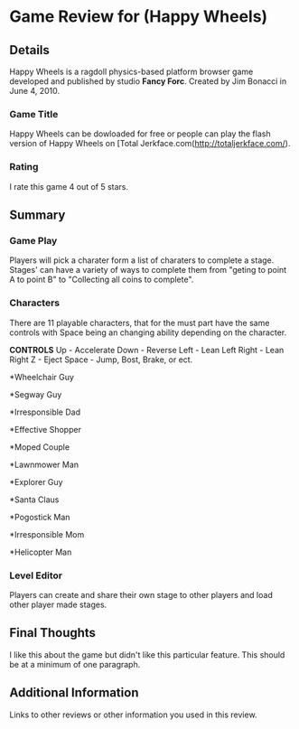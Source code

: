 # Game Review for (Happy Wheels)

## Details
Happy Wheels is a ragdoll physics-based platform browser game developed and published by studio **Fancy Forc**. Created by Jim Bonacci in June 4, 2010. 

### Game Title
Happy Wheels can be dowloaded for free or people can play the flash version of Happy Wheels on [Total Jerkface.com(http://totaljerkface.com/).

### Rating
I rate this game 4 out of 5 stars.

## Summary
### Game Play
Players will pick a charater form a list of charaters to complete a stage. Stages' can have a variety of ways to complete them from "geting to point A to point B" to "Collecting all coins to complete".

### Characters
There are 11 playable characters, that for the must part have the same controls with Space being an changing ability depending on the character.

**CONTROLS**
Up - Accelerate
Down - Reverse
Left - Lean Left
Right - Lean Right
Z - Eject
Space - Jump, Bost, Brake, or ect.

*Wheelchair Guy

*Segway Guy

*Irresponsible Dad

*Effective Shopper

*Moped Couple

*Lawnmower Man

*Explorer Guy

*Santa Claus

*Pogostick Man

*Irresponsible Mom

*Helicopter Man

### Level Editor
Players can create and share their own stage to other players and load other player made stages.  

## Final Thoughts
I like this about the game but didn't like this particular feature. This should be at a minimum of one paragraph.

## Additional Information
Links to other reviews or other information you used in this review.
